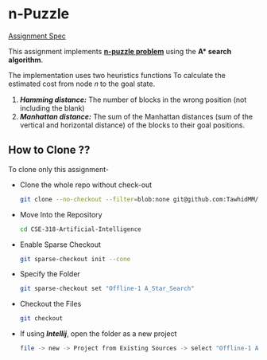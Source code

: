 # n-Puzzle
[Assignment Spec](https://github.com/TawhidMM/CSE-318-Artificial-Intelligence/blob/main/Offline-1%20A_Star_Search/Assignment_1_N_Puzzle_description.pdf)

This assignment implements **[n-puzzle problem](https://www.geeksforgeeks.org/8-puzzle-problem-using-branch-and-bound/)** using the **A\* search algorithm**.

The implementation uses two heuristics functions To calculate the estimated cost from node 𝑛 to the goal state.

1. ***Hamming distance:*** The number of blocks in the wrong position (not including the blank)  
2. ***Manhattan distance:*** The sum of the Manhattan distances (sum of the vertical and horizontal 
distance) of the blocks to their goal positions.  

## How to Clone ??

To clone only this assignment-

- Clone the whole repo without check-out
    ```bash
    git clone --no-checkout --filter=blob:none git@github.com:TawhidMM/CSE-318-Artificial-Intelligence.git
    ```
- Move Into the Repository
    ```bash
    cd CSE-318-Artificial-Intelligence
    ```
- Enable Sparse Checkout
    ```bash
    git sparse-checkout init --cone
    ```


- Specify the Folder


    ```bash
    git sparse-checkout set "Offline-1 A_Star_Search"
    ```

- Checkout the Files
    ```bash
    git checkout
    ```
- If using ***Intellij***, open the folder as a new project
    ```bash
    file -> new -> Project from Existing Sources -> select "Offline-1 A_Star_Search"
    ```